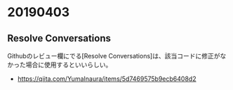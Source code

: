 # 20190403

## Resolve Conversations

Githubのレビュー欄にでる[Resolve Conversations]は、該当コードに修正がなかった場合に使用するといいらしい。

* https://qiita.com/YumaInaura/items/5d7469575b9ecb6408d2